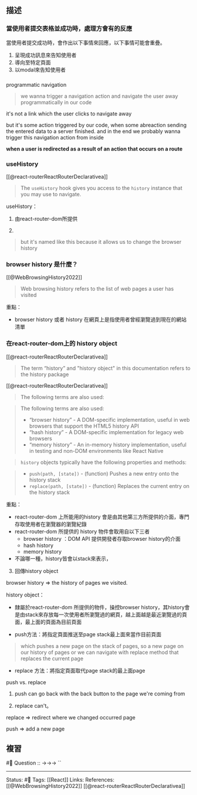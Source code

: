 ## 描述


### 當使用者提交表格並成功時，處理方會有的反應

當使用者提交成功時，會作出以下事情來回應，以下事情可能會重疊。
1. 呈現成功訊息來告知使用者
2. 導向至特定頁面
3. 以modal來告知使用者


### 

programmatic navigation

> we wanna trigger a navigation action and navigate the user away programmatically in our code

  

it's not a link which the user clicks to navigate away

but it's some action triggered by our code, when some abreaction sending the entered data to a server finished. and in the end we probably wanna trigger this navigation action from inside

  

**when a user is redirected as a result of an action that occurs on a route**

### useHistory 

[[@react-routerReactRouterDeclarativea]]
> The `useHistory` hook gives you access to the `history` instance that you may use to navigate.

  

useHistory：
1. 由react-router-dom所提供

2.

> but it's named like this because it allows us to change the browser history




### browser history 是什麼？
[[@WebBrowsingHistory2022]]
> Web browsing history refers to the list of web pages a user has visited

重點：
- browser history 或者 history 在網頁上是指使用者曾經瀏覽過到現在的網站清單

### 在react-router-dom上的 history object

[[@react-routerReactRouterDeclarativea]]
>  The term “history” and "history object" in this documentation refers to the history package

[[@react-routerReactRouterDeclarativea]]
> The following terms are also used:


> The following terms are also used:
> -   “browser history” - A DOM-specific implementation, useful in web browsers that support the HTML5 history API
> -   “hash history” - A DOM-specific implementation for legacy web browsers
> -   “memory history” - An in-memory history implementation, useful in testing and non-DOM environments like React Native

> `history` objects typically have the following properties and methods:

> -   `push(path, [state])` - (function) Pushes a new entry onto the history stack
> -   `replace(path, [state])` - (function) Replaces the current entry on the history stack

重點：
- react-router-dom 上所能用的history 會是由其他第三方所提供的介面，專門存取使用者在瀏覽器的瀏覽紀錄
- react-router-dom 所提供的 history 物件會取用自以下三者
	- browser history ：DOM API 提供開發者存取browser history的介面
	- hash history
	- memory history
- 不論哪一種，history皆會以stack來表示，

3. 回傳history object

  

browser history => the history of pages we visited.

  

history object：

- 隸屬於react-router-dom 所提供的物件，操控browser history，其history會是由stack來存放每一次使用者所瀏覽過的網頁，越上面越是最近瀏覽過的頁面，最上面的頁面為目前頁面

- push方法：將指定頁面推送至page stack最上面來當作目前頁面

> which pushes a new page on the stack of pages, so a new page on our history of pages or we can navigate with replace method that replaces the current page

- replace 方法：將指定頁面取代page stack的最上面page

  

  

push vs. replace

1. push can go back with the back button to the page we're coming from

2. replace can't。

  

  

replace => redirect where we changed occurred page

push => add a new page



## 複習
#🧠 Question :: ->->-> ``

---
Status: #🌱 
Tags:
[[React]]
Links:
References:
[[@WebBrowsingHistory2022]]
[[@react-routerReactRouterDeclarativea]]